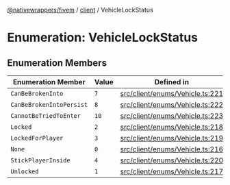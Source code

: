 [@nativewrappers/fivem](../../README.md) / [client](../README.md) / VehicleLockStatus

# Enumeration: VehicleLockStatus

## Enumeration Members

| Enumeration Member | Value | Defined in |
| ------ | ------ | ------ |
| `CanBeBrokenInto` | `7` | [src/client/enums/Vehicle.ts:221](https://github.com/nativewrappers/fivem/blob/9c9296849bd5d47a19ca095df40cd4686e165154/src/client/enums/Vehicle.ts#L221) |
| `CanBeBrokenIntoPersist` | `8` | [src/client/enums/Vehicle.ts:222](https://github.com/nativewrappers/fivem/blob/9c9296849bd5d47a19ca095df40cd4686e165154/src/client/enums/Vehicle.ts#L222) |
| `CannotBeTriedToEnter` | `10` | [src/client/enums/Vehicle.ts:223](https://github.com/nativewrappers/fivem/blob/9c9296849bd5d47a19ca095df40cd4686e165154/src/client/enums/Vehicle.ts#L223) |
| `Locked` | `2` | [src/client/enums/Vehicle.ts:218](https://github.com/nativewrappers/fivem/blob/9c9296849bd5d47a19ca095df40cd4686e165154/src/client/enums/Vehicle.ts#L218) |
| `LockedForPlayer` | `3` | [src/client/enums/Vehicle.ts:219](https://github.com/nativewrappers/fivem/blob/9c9296849bd5d47a19ca095df40cd4686e165154/src/client/enums/Vehicle.ts#L219) |
| `None` | `0` | [src/client/enums/Vehicle.ts:216](https://github.com/nativewrappers/fivem/blob/9c9296849bd5d47a19ca095df40cd4686e165154/src/client/enums/Vehicle.ts#L216) |
| `StickPlayerInside` | `4` | [src/client/enums/Vehicle.ts:220](https://github.com/nativewrappers/fivem/blob/9c9296849bd5d47a19ca095df40cd4686e165154/src/client/enums/Vehicle.ts#L220) |
| `Unlocked` | `1` | [src/client/enums/Vehicle.ts:217](https://github.com/nativewrappers/fivem/blob/9c9296849bd5d47a19ca095df40cd4686e165154/src/client/enums/Vehicle.ts#L217) |
